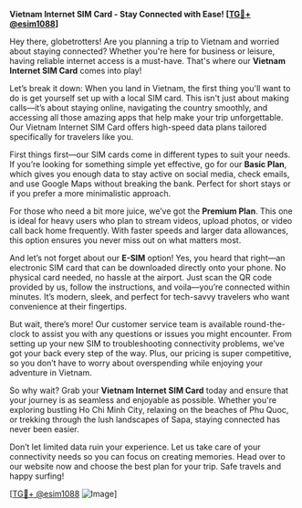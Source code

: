 **Vietnam Internet SIM Card - Stay Connected with Ease! [[TG💪+ @esim1088](https://t.me/s/esim1088)]**

Hey there, globetrotters! Are you planning a trip to Vietnam and worried about staying connected? Whether you're here for business or leisure, having reliable internet access is a must-have. That's where our **Vietnam Internet SIM Card** comes into play!

Let’s break it down: When you land in Vietnam, the first thing you'll want to do is get yourself set up with a local SIM card. This isn't just about making calls—it’s about staying online, navigating the country smoothly, and accessing all those amazing apps that help make your trip unforgettable. Our Vietnam Internet SIM Card offers high-speed data plans tailored specifically for travelers like you. 

First things first—our SIM cards come in different types to suit your needs. If you’re looking for something simple yet effective, go for our **Basic Plan**, which gives you enough data to stay active on social media, check emails, and use Google Maps without breaking the bank. Perfect for short stays or if you prefer a more minimalistic approach.

For those who need a bit more juice, we’ve got the **Premium Plan**. This one is ideal for heavy users who plan to stream videos, upload photos, or video call back home frequently. With faster speeds and larger data allowances, this option ensures you never miss out on what matters most.

And let’s not forget about our **E-SIM** option! Yes, you heard that right—an electronic SIM card that can be downloaded directly onto your phone. No physical card needed, no hassle at the airport. Just scan the QR code provided by us, follow the instructions, and voila—you’re connected within minutes. It’s modern, sleek, and perfect for tech-savvy travelers who want convenience at their fingertips.

But wait, there’s more! Our customer service team is available round-the-clock to assist you with any questions or issues you might encounter. From setting up your new SIM to troubleshooting connectivity problems, we’ve got your back every step of the way. Plus, our pricing is super competitive, so you don’t have to worry about overspending while enjoying your adventure in Vietnam.

So why wait? Grab your **Vietnam Internet SIM Card** today and ensure that your journey is as seamless and enjoyable as possible. Whether you're exploring bustling Ho Chi Minh City, relaxing on the beaches of Phu Quoc, or trekking through the lush landscapes of Sapa, staying connected has never been easier.

Don’t let limited data ruin your experience. Let us take care of your connectivity needs so you can focus on creating memories. Head over to our website now and choose the best plan for your trip. Safe travels and happy surfing!

[[TG💪+ @esim1088](https://t.me/s/esim1088) ![Image](https://i.postimg.cc/Y0z9fWf4/image.png)]